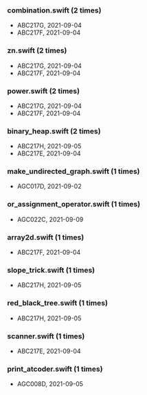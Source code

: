 ### combination.swift (2 times)
- ABC217G, 2021-09-04
- ABC217F, 2021-09-04
### zn.swift (2 times)
- ABC217G, 2021-09-04
- ABC217F, 2021-09-04
### power.swift (2 times)
- ABC217G, 2021-09-04
- ABC217F, 2021-09-04
### binary_heap.swift (2 times)
- ABC217H, 2021-09-05
- ABC217E, 2021-09-04
### make_undirected_graph.swift (1 times)
- AGC017D, 2021-09-02
### or_assignment_operator.swift (1 times)
- AGC022C, 2021-09-09
### array2d.swift (1 times)
- ABC217F, 2021-09-04
### slope_trick.swift (1 times)
- ABC217H, 2021-09-05
### red_black_tree.swift (1 times)
- ABC217H, 2021-09-05
### scanner.swift (1 times)
- ABC217E, 2021-09-04
### print_atcoder.swift (1 times)
- AGC008D, 2021-09-05
